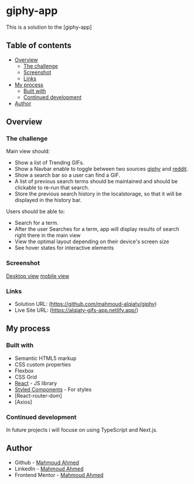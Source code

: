 # giphy-app

This is a solution to the [giphy-app]

## Table of contents

- [Overview](#overview)
  - [The challenge](#the-challenge)
  - [Screenshot](#screenshot)
  - [Links](#links)
- [My process](#my-process)
  - [Built with](#built-with)
  - [Continued development](#continued-development)
- [Author](#author)


## Overview

### The challenge

Main view should:
- Show a list of Trending GIFs.
- Show a Navbar enable to toggle between two sources [giphy](https://giphy.com/) and [reddit](https://www.reddit.com/).
- Show a search bar so a user can find a GIF.
- A list of previous search terms should be maintained and should be clickable to re-run that search.
- Store the previous search history in the localstorage, so that it will be displayed in the history bar.

Users should be able to:
-  Search for a term. 
- After the user Searches for a term, app will display results of search right there in the main view
- View the optimal layout depending on their device's screen size
- See hover states for interactive elements

### Screenshot

[Desktop view](https://github.com/mahmoud-alqiaty/giphy/blob/main/ScreenShot/Desktop%20view.png)
[mobile view](https://github.com/mahmoud-alqiaty/giphy/blob/main/ScreenShot/mobile%20view.png)


### Links

- Solution URL: (https://github.com/mahmoud-alqiaty/giphy)
- Live Site URL: (https://alqiaty-gifs-app.netlify.app/)

## My process

### Built with

- Semantic HTML5 markup
- CSS custom properties
- Flexbox
- CSS Grid
- [React](https://reactjs.org/) - JS library
- [Styled Components](https://styled-components.com/) - For styles
- [React-router-dom]
- [Axios]


### Continued development

In future projects i will focuse on using TypeScript and Next.js.


## Author
- Github - [Mahmoud Ahmed](https://github.com/mahmoud-alqiaty)
- LinkedIn - [Mahmoud Ahmed](https://www.linkedin.com/in/mahmoud-ahmed-75551b200/)
- Frontend Mentor - [Mahmoud Ahmed](https://www.frontendmentor.io/profile/mahmoud-alqiaty)


